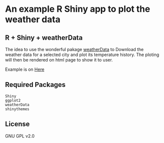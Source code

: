 An example R Shiny app to plot the weather data
===================================================

R + Shiny + weatherData
------------------------
The idea to use the wonderful pakage [weatherData](http://ram-n.github.io/weatherData/) to Download the weather data for a selected city and plot its temperature history. The ploting will then be rendered on html page to show it to user. 

Example is on [Here](https://pm2014.shinyapps.io/temperaturePlot/)

Required Packages
------------------
    Shiny
    ggplot2
    weatherData
    shinythemes


License
--------
GNU GPL v2.0



